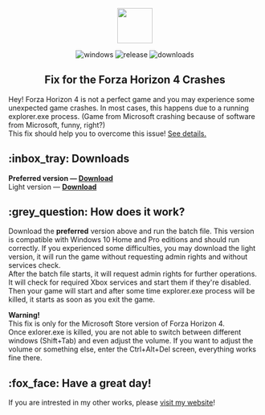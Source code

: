 <p align="center"><img src="https://static.wikia.nocookie.net/logopedia/images/f/f8/Forza_Horizon_4_logo.svg/revision/latest/scale-to-width-down/512?cb=20191202151349" height="70"/></p>
<p align="center">
  <img alt="windows" src="https://img.shields.io/badge/Windows-blue.svg?style=flat-square&logo=windows&logoColor=white" />
  <img alt="release" src="https://img.shields.io/github/v/release/PAXANDDOS/ForzaHorizon4Fix?style=flat-square" />
  <img alt="downloads" src="https://img.shields.io/github/downloads/PAXANDDOS/ForzaHorizon4Fix/total?style=flat-square" />
</p>
<h2 align="center">Fix for the Forza Horizon 4 Crashes</h2>

<p>Hey! Forza Horizon 4 is not a perfect game and you may experience some unexpected game crashes. In most cases, this happens due to a running explorer.exe process. (Game from Microsoft crashing because of software from Microsoft, funny, right?)<br>This fix should help you to overcome this issue! <a href="#how-does-it-work">See details.</a>
</p>

<h2>:inbox_tray: Downloads</h2>
<b>Preferred version — <a href="https://github.com/PAXANDDOS/ForzaHorizon4Fix/releases/download/2.0/ForzaHorizon4.bat">Download</b></a><br>
Light version — <a href="https://github.com/PAXANDDOS/ForzaHorizon4Fix/releases/download/2.0/ForzaHorizon4_light.bat"><b>Download</b></a>

<h2>:grey_question: How does it work?</h2>
<p>
Download the <b>preferred</b> version above and run the batch file. This version is compatible with Windows 10 Home and Pro editions and should run correctly. If you experienced some difficulties, you may download the light version, it will run the game without requesting admin rights and without services check.<br>
After the batch file starts, it will request admin rights for further operations. It will check for required Xbox services and start them if they're disabled. Then your game will start and after some time explorer.exe process will be killed, it starts as soon as you exit the game.
</p>
<p>
<b>Warning!</b><br>
This fix is only for the Microsoft Store version of Forza Horizon 4.<br>
Once exlorer.exe is killed, you are not able to switch between different windows (Shift+Tab) and even adjust the volume. If you want to adjust the volume or something else, enter the Ctrl+Alt+Del screen, everything works fine there.
</p>

<h2>:fox_face: Have a great day!</h2>
If you are intrested in my other works, please <a href="https://paxanddos.github.io">visit my website</a>!

